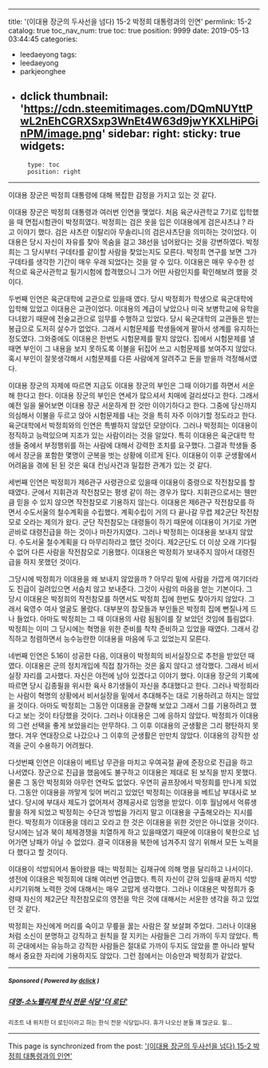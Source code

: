 
---
title: '(이대용 장군의 두사선을 넘다) 15-2 박정희 대통령과의 인연'
permlink: 15-2
catalog: true
toc_nav_num: true
toc: true
position: 9999
date: 2019-05-13 03:44:45
categories:
- leedaeyong
tags:
- leedaeyong
- parkjeonghee
- dclick
thumbnail: 'https://cdn.steemitimages.com/DQmNUYttPwL2nEhCGRXSxp3WnEt4W63d9jwYKXLHiPGinPM/image.png'
sidebar:
    right:
        sticky: true
widgets:
    -
        type: toc
        position: right
---



이대용 장군은 박정희 대통령에 대해 복잡한 감정을 가지고 있는 것 같다. 

이대용 장군은 박정희 대통령과 여러번 인연을 맺었다. 
처음 육군사관학교 7기로 입학했을 때 면접시험관이 박정희였다. 박정희는 검은 옷을 입은 이대용에게 검은샤츠냐  ? 라고 이야기 했다. 검은 샤츠란 이탈리아 무솔리니의 검은샤츠단을 의미하는 것이었다. 이대용은 당시 자신이 자유를 찾아 목숨을 걸고 38선을 넘어왔다는 것을 강변하였다. 박정희는 그 당시부터 구데타를 같이할 사람을 찾았는지도 모른다. 박정희 연구를 보면 그가 구데타를 생각한 기간이 매우 우래 되었다는 것을 알 수 있다. 이대용은 매우 우수한 성적으로 육군사관학교 필기시험에 합격했으니 그가 어떤 사람인지를 확인해보려 했을 것이다. 

두번째 인연은 육군대학에 교관으로 있을때 였다. 당시 박정희가 학생으로 육군대학에 입학해 있었고 이대용은 교관이었다. 이대용의 계급이 낮았으나 미국 보병학교에 유학을 다녀왔기 때문에 전술교관으로 임무를 수행하고 있었다. 당시 육군대학의 교관들은 받는 봉급으로 도저히 살수가 없었다. 그래서 시험문제를 학생들에게 팔아서 생계를 유지하는 정도였다. 그와중에도 이대용은 한번도 시험문제를 팔지 않았다. 집에서 시험문제를 낼 때면 부인이 그 내용을 보지 못하도록 이불을 뒤집어 쓰고 시험문제를 보여주지 않았다. 혹시 부인이 잘못생각해서 시험문제를 다른 사람에게 알려주고 돈을 받을까 걱정해서였다. 

이대용 장군의 자제에 따르면 지금도 이대용 장군의 부인은 그때 이야기를 하면서 서운해 한다고 한다. 이대용 장군의 부인은 연세가 많으셔서 치매에 걸리셨다고 한다. 그래서 예전 일을 물어보면 이대용 장군 서운하게 한 것만 이야기하다고 한다. 그중에 당신까지 의심해서 이불을 두르고 앉아 시험문제를 내는 것을 특히 자주 이야기할 정도라고 한다. 육군대학에서 박정희와의 인연은 특별하지 않았던 모양이다. 그러나 박정희는 이대용이 정직하고 능력있으며 지조가 있는 사람이라는 것을 알았다. 특히 이대용은 육군대학 학생들 중에서 부정행위를 하는 사람에 대해서 강력한 조치를 요구했다. 그결과 학생들 중에서 장군을 포함한 몇명이 군복을 벗는 상황에 이르게 된다. 이대용이 이후 군생활에서 어려움을 겪에 된 된 것은 육대 컨닝사건과 밀접한 관계가 있는 것 같다. 

세번째 인연은 박정희가 제6관구 사령관으로 있을때 이대용이 중령으로 작전참모를 할때였다. 군에서 지휘관과 작전참모는 평생 같이 하는 경우가 많다. 지휘관으로서는 웬만큼 믿을 수 있지 않으면 작전참모로 기용하지 않는다. 이대용은 제6관구 작전참모를 하면서 수도서울의 철수계획을 수립했다. 계획수립이 거의 다 끝나갈 무렵 제2군단 작전참모로 오라는 제의가 왔다. 군단 작전참모는 대령들이 하기 때문에 이대용이 거기로 가면 곧바로 대령진급을 하는 것이나 마찬가지였다. 그러나 박정희는 이대용을 보내지 않았다. 수도서울 철수계획을 다 마무리하라고 했던 것이다. 제2군단도 더 이상 오래 기다릴 수 없어 다른 사람을 작전참모로 기용했다. 이대용은 박정희가 보내주지 않아서 대령진급을 하지 못했던 것이다.

그당시에 박정희가 이대용을 왜 보내지 않았을까 ? 아무리 밑에 사람을 가깝게 여기더라도 진급이 걸려있으면 서슴치 않고 보내준다. 그것이 사람의 마음을 얻는 기본이다. 그 당시 이대용은 박정희의 작전참모를 하면서도 박정희 집에 한번도 찾아가지 않았다. 그래서 육영수 여사 얼굴도 몰랐다. 대부분의 참모들과 부인들은 박정희 집에 뻔질나게 드나 들었다. 아마도 박정희는 그 때 이대용의 사람 됨됨이를 잘 보았던 것임에 틀림없다. 박정희는 이미 그 당시에는 혁명을 위한 준비를 착착 준비하고 있었을 때였다. 그래서 강직하고 청렴하면서 능수능란한 이대용을 마음에 두고 있었는지 모른다. 

네번째 인연은 5.16이 성공한 다음, 이대용이 박정희의 비서실장으로 추천을 받았던 때였다. 이대용은 군의 정치개입에 직접 참가하는 것은 옳지 않다고 생각했다. 그래서 비서실장 자리를 고사했다. 자신은 야전에 남아 있겠다고 이야기 했다. 이대용 장군의 기록에 따르면 당시 김종필을 위시한 육사 8기생들이 자신을 추대했다고 한다. 그러나 박정희라는 사람이 혁명의 상황에서 비서실장을 밑에서 추대해주는 대로 기용하려고 하지는 않았을 것이다. 아마도 박정희는 그동안 이대용을 관찰해 보았고 그래서 그를 기용하려고 했다고 보는 것이 타당했을 것이다. 그러나 이대용은 그에 응하지 않았다. 박정희가 이대용의 그런 선택을 좋게 보았을리는 만무하다. 그 이후 이대용의 군생활은 그리 평탄하지 못했다. 겨우 연대장으로 나갔으나 그 이후의 군생활은 만만치 않았다. 이대용의 강직한 성격을 군이 수용하기 어려웠다. 

다섯번째 인연은 이대용이 베트남 무관을 마치고 우여곡절 끝에 준장으로 진급을 하고 나서였다. 장군으로 진급을 했음에도 불구하고 이대용은 제대로 된 보직을 받지 못했다. 물론 그 동안 박정희와 아무런 연락도 없었다. 우연히 골프장에서 박정희를 만나게 되었다. 그동안 이대용을 까맣게 잊어 버리고 있었던 박정희는 이대용을 베트남 부대사로 보냈다. 당시에 부대사 제도가 없어져서 경제공사로 임명을 받았다. 이후 월남에서 억류생활을 하게 되었고 박정희는 수단과 방법을 가리지 말고 이대용을 구출해오라는 지시를 한다. 박정희가 이대용을 데리고 오라고 한 것은 이대용을 위한 것만은 아니었을 것이다. 당시에는 남과 북이 체제경쟁을 치열하게 하고 있을때였기 때문에 이대용이 북한으로 넘어가면 낭패가 아닐 수 없었다. 결국 이대용을 북한에 넘겨주지 않기 위해서 모든 노력을 다 했다고 할 것이다. 

이대용이 석방되어서 돌아왔을 때는 박정희는 김재규에 의해 명을 달리하고 나서이다. 생전에 이대용은 박정희에 대해 여러번 언급했다. 특히 자신이 갇혀 있을때 끝까지 석방시키기위해 노력한 것에 대해서는 매우 고맙게 생각했다. 그러나 이대용은 박정희가 중령때 자신의 제2군단 작전참모로의 영전을 막은 것에 대해서는 서운한 생각을 하고 있었던 것 같다. 

박정희는 자신에게 머리를 숙이고 무릎을 꿇는 사람은 잘 보살펴 주었다. 그러나 이대용 처럼 소신이 분명하고 강직하고 원칙을 잘 지키는 사람들은 그리 가까이 두지 않았다. 특히 군대에서는 유능하고 강직한 사람들은 절대로 가까이 두지도 않았을 뿐 아니라 발탁해서 중요한 자리에 기용하지도 않았다. 그런 점에서는 이승만과 박정희가 같았다. 



---

#####  <sub> **Sponsored ( Powered by [dclick](https://www.dclick.io) )** </sub>
##### [대명-소노펠리체 한식 전문 식당 '더 로딘' ](https://api.dclick.io/v1/c?x=eyJhbGciOiJIUzI1NiIsInR5cCI6IkpXVCJ9.eyJjIjoid2lzZG9tYW5kanVzdGljZSIsInMiOiIxNS0yIiwiYSI6WyJ0LTE4NDUiXSwidXJsIjoiaHR0cHM6Ly9zdGVlbWl0LmNvbS90YXN0ZWVtL0BqdW5lMDYyMC90YXN0ZWVtLThkMDQ5YyIsImlhdCI6MTU1Nzc5NjY3NiwiZXhwIjoxODczMTU2Njc2fQ.rIQdVn3XlAs25JD0VzBnlMC5W57upDS82dTQ_Z-S8DI)
<sup>리조트 내 위치한 더 로딘이라고 하는 한식 전문 식당입니다. 휴가 나오신 분들 꽤 많군요. 힐...</sup>


- - -

This page is synchronized from the post: ['(이대용 장군의 두사선을 넘다) 15-2 박정희 대통령과의 인연'](https://steemit.com/@wisdomandjustice/15-2)

